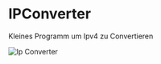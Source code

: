 # IPConverter

Kleines Programm um Ipv4 zu Convertieren

![Ip Converter](http://192.168.0.252:7778/weifer/IpConverter/raw/commit/c99b6b008b4013f9a900d243d950813d1a2970da/IpConverter.png)